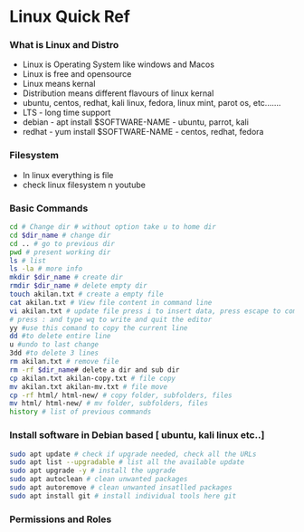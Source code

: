 # Linux Quick Ref

### What is Linux and Distro

- Linux is Operating System like windows and Macos
- Linux is free and opensource 
- Linux means kernal
- Distribution means different flavours of linux kernal
- ubuntu, centos, redhat, kali linux, fedora, linux mint, parot os, etc.......
- LTS - long time support
- debian - apt install $SOFTWARE-NAME - ubuntu, parrot, kali
- redhat - yum install $SOFTWARE-NAME - centos, redhat, fedora

### Filesystem

- In linux everything is file
- check linux filesystem n youtube


### Basic Commands
``` bash
cd # Change dir # without option take u to home dir
cd $dir_name # change dir
cd .. # go to previous dir
pwd # present working dir
ls # list
ls -la # more info
mkdir $dir_name # create dir
rmdir $dir_name # delete empty dir
touch akilan.txt # create a empty file
cat akilan.txt # View file content in command line
vi akilan.txt # update file press i to insert data, press escape to come out insert mode
# press : and type wq to write and quit the editor
yy #use this comand to copy the current line
dd #to delete entire line
u #undo to last change
3dd #to delete 3 lines
rm akilan.txt # remove file
rm -rf $dir_name# delete a dir and sub dir
cp akilan.txt akilan-copy.txt # file copy
mv akilan.txt akilan-mv.txt # file move
cp -rf html/ html-new/ # copy folder, subfolders, files
mv html/ html-new/ # mv folder, subfolders, files
history # list of previous commands

```

### Install software in Debian based [ ubuntu, kali linux etc..]
```bash
sudo apt update # check if upgrade needed, check all the URLs 
sudo apt list --upgradable # list all the available update
sudo apt upgrade -y # install the upgrade
sudo apt autoclean # clean unwanted packages
sudo apt autoremove # clean unwanted insatlled packages
sudo apt install git # install individual tools here git
```

### Permissions and Roles
